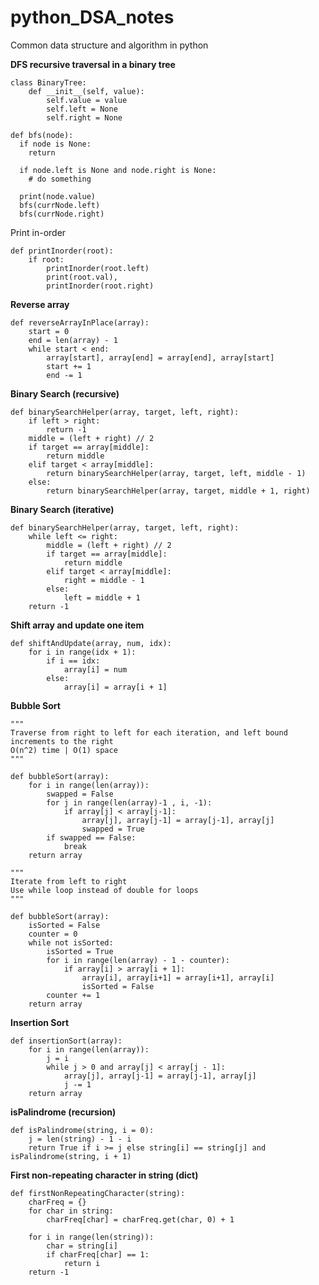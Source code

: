 # python_DSA_notes
Common data structure and algorithm in python


**DFS recursive traversal in a binary tree**

    class BinaryTree:
        def __init__(self, value):
            self.value = value
            self.left = None
            self.right = None

    def bfs(node):
      if node is None:
        return
        
      if node.left is None and node.right is None:
		# do something

      print(node.value)
      bfs(currNode.left)
      bfs(currNode.right)

Print in-order
<br/>

    def printInorder(root):
        if root:
            printInorder(root.left)
            print(root.val),
            printInorder(root.right)

**Reverse array**

	def reverseArrayInPlace(array):
		start = 0
		end = len(array) - 1
		while start < end:
			array[start], array[end] = array[end], array[start]
			start += 1
			end -= 1
			
**Binary Search (recursive)**

	def binarySearchHelper(array, target, left, right):
		if left > right:
			return -1
		middle = (left + right) // 2
		if target == array[middle]:
			return middle
		elif target < array[middle]:
			return binarySearchHelper(array, target, left, middle - 1)
		else:
			return binarySearchHelper(array, target, middle + 1, right)
			
**Binary Search (iterative)**

	def binarySearchHelper(array, target, left, right):
		while left <= right:
			middle = (left + right) // 2
			if target == array[middle]:
				return middle
			elif target < array[middle]:
				right = middle - 1
			else:
				left = middle + 1
		return -1
		
**Shift array and update one item**

	def shiftAndUpdate(array, num, idx):
		for i in range(idx + 1):
			if i == idx:
				array[i] = num
			else: 
				array[i] = array[i + 1]
	
**Bubble Sort**
```
"""
Traverse from right to left for each iteration, and left bound increments to the right
O(n^2) time | O(1) space
"""

def bubbleSort(array):
	for i in range(len(array)):
		swapped = False
		for j in range(len(array)-1 , i, -1):
			if array[j] < array[j-1]:
				array[j], array[j-1] = array[j-1], array[j]	
				swapped = True			
		if swapped == False:
			break	
	return array
```

```
"""
Iterate from left to right 
Use while loop instead of double for loops
"""

def bubbleSort(array):
	isSorted = False
	counter = 0
	while not isSorted:
		isSorted = True
		for i in range(len(array) - 1 - counter):
			if array[i] > array[i + 1]:
				array[i], array[i+1] = array[i+1], array[i]
				isSorted = False
    	counter += 1
	return array
```

**Insertion Sort**

	def insertionSort(array):
		for i in range(len(array)):
			j = i
			while j > 0 and array[j] < array[j - 1]:
				array[j], array[j-1] = array[j-1], array[j]
				j -= 1
		return array
		
**isPalindrome (recursion)**

	def isPalindrome(string, i = 0):
		j = len(string) - 1 - i
		return True if i >= j else string[i] == string[j] and isPalindrome(string, i + 1)
		
		
**First non-repeating character in string (dict)**

	def firstNonRepeatingCharacter(string):
		charFreq = {}
		for char in string:
			charFreq[char] = charFreq.get(char, 0) + 1

		for i in range(len(string)):
			char = string[i]
			if charFreq[char] == 1:
				return i
		return -1
		
		
		

	


